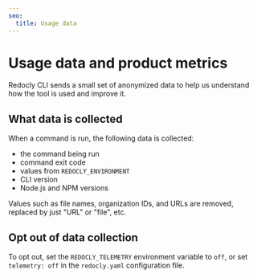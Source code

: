 ```yaml
---
seo:
  title: Usage data
---
```


# Usage data and product metrics

Redocly CLI sends a small set of anonymized data to help us understand how the tool is used and improve it.

## What data is collected

When a command is run, the following data is collected:
 * the command being run
 * command exit code
 * values from `REDOCLY_ENVIRONMENT`
 * CLI version
 * Node.js and NPM versions

Values such as file names, organization IDs, and URLs are removed, replaced by just "URL" or "file", etc.

## Opt out of data collection

To opt out, set the `REDOCLY_TELEMETRY` environment variable to `off`, or set `telemetry: off` in the `redocly.yaml` configuration file.
